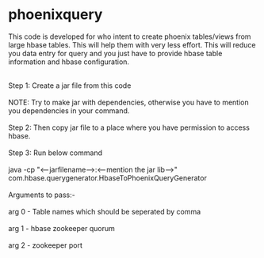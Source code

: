 # phoenixquery
This code is developed for who intent to create phoenix tables/views from large hbase tables. This will help them with very less effort. This will reduce you data entry for query and you just have to provide hbase table information and hbase configuration.<br/><br/>

Step 1: Create a jar file from this code<br/><br/>
        NOTE: Try to make jar with dependencies, otherwise you have to mention you dependencies in your command.<br/><br/>
Step 2: Then copy jar file to a place where you have permission to access hbase.<br/><br/>
Step 3: Run below command<br/><br/>
        java -cp "<--jarfilename-->:<--mention the jar lib-->" com.hbase.querygenerator.HbaseToPhoenixQueryGenerator
        <br/>
        <br/>
        Arguments to pass:-<br/><br/>
        arg 0 - Table names which should be seperated by comma<br/><br/>
        arg 1 - hbase zookeeper quorum<br/><br/>
        arg 2 - zookeeper port<br/><br/>
